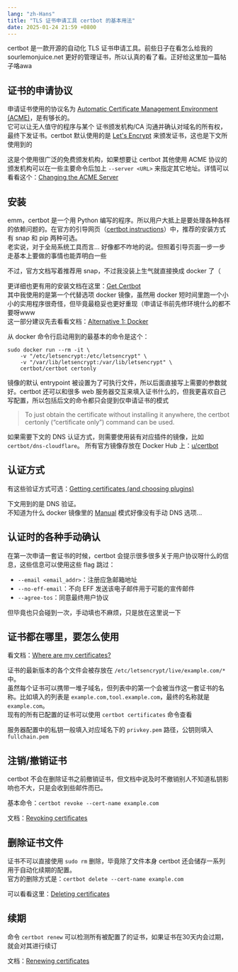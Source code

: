 ```yaml
---
lang: "zh-Hans"
title: "TLS 证书申请工具 certbot 的基本用法"
date: 2025-01-24 21:59 +0800
---
```


certbot 是一款开源的自动化 TLS 证书申请工具。前些日子在看怎么给我的 sourlemonjuice.net 更好的管理证书，所以认真的看了看。正好给这里加一篇帖子咯awa

## 证书的申请协议

申请证书使用的协议名为 [Automatic Certificate Management Environment (ACME)](https://en.wikipedia.org/wiki/Automatic_Certificate_Management_Environment)，是有够长的。\
它可以让无人值守的程序与某个 证书颁发机构/CA 沟通并确认对域名的所有权，最终下发证书。certbot 默认使用的是 [Let's Encrypt](https://letsencrypt.org/) 来颁发证书，这也是下文所使用到的

这是个使用很广泛的免费颁发机构，如果想要让 certbot 其他使用 ACME 协议的颁发机构可以在一些主要命令后加上 `--server <URL>` 来指定其它地址。详情可以看看这个：[Changing the ACME Server](https://eff-certbot.readthedocs.io/en/stable/using.html#changing-the-acme-server)

## 安装

emm，certbot 是一个用 Python 编写的程序。所以用户大抵上是要处理各种各样的依赖问题的。在官方的引导网页（[certbot instructions](https://certbot.eff.org/instructions)）中，推荐的安装方式有 snap 和 pip 两种可选。\
老实说，对于全局系统工具而言... 好像都不咋地的说。但照着引导页面一步一步走基本上要做的事情也能弄明白一些

不过，官方文档写着推荐用 snap，不过我没装上生气就直接换成 docker 了（

更详细也更有用的安装文档在这里：[Get Certbot](https://eff-certbot.readthedocs.io/en/stable/install.html)\
其中我使用的是第一个代替选项 docker 镜像，虽然用 docker 短时间里跑一个小小的实用程序很奇怪，但毕竟最稳妥也更好重现（申请证书前先修环境什么的都不要呀www\
这一部分建议先去看看文档：[Alternative 1: Docker](https://eff-certbot.readthedocs.io/en/stable/install.html#alternative-1-docker)

从 docker 命令行启动用到的最基本的命令是这个：

```shell
sudo docker run --rm -it \
    -v "/etc/letsencrypt:/etc/letsencrypt" \
    -v "/var/lib/letsencrypt:/var/lib/letsencrypt" \
    certbot/certbot certonly
```

镜像的默认 entrypoint 被设置为了可执行文件，所以后面直接写上需要的参数就好。certbot 还可以和很多 web 服务器交互来填入证书什么的，但我更喜欢自己写配置，所以包括后文的命令都只会提到仅申请证书的模式
> To just obtain the certificate without installing it anywhere, the certbot certonly (“certificate only”) command can be used.

如果需要下文的 DNS 认证方式，则需要使用装有对应插件的镜像，比如 `certbot/dns-cloudflare`。
所有官方镜像存放在 Docker Hub 上：[u/certbot](https://hub.docker.com/u/certbot)

## 认证方式

有这些验证方式可选：[Getting certificates (and choosing plugins)](https://eff-certbot.readthedocs.io/en/stable/using.html#getting-certificates-and-choosing-plugins)

下文用到的是 DNS 验证。\
不知道为什么 docker 镜像里的 [Manual](https://eff-certbot.readthedocs.io/en/stable/using.html#manual) 模式好像没有手动 DNS 选项...

## 认证时的各种手动确认

在第一次申请一套证书的时候，certbot 会提示很多很多关于用户协议呀什么的信息，这些信息可以使用这些 flag 跳过：

- `--email <email_addr>`：注册应急邮箱地址
- `--no-eff-email`：不向 EFF 发送该电子邮件用于可能的宣传邮件
- `--agree-tos`：同意最终用户协议

但毕竟也只会碰到一次，手动填也不麻烦，只是放在这里说一下

## 证书都在哪里，要怎么使用

看文档：[Where are my certificates?](https://eff-certbot.readthedocs.io/en/stable/using.html#where-are-my-certificates)

证书的最新版本的各个文件会被存放在 `/etc/letsencrypt/live/example.com/*` 中。\
虽然每个证书可以携带一堆子域名，但列表中的第一个会被当作这一套证书的名称。比如填入的列表是 `example.com,tool.example.com`，最终的名称就是 `example.com`。\
现有的所有已配置的证书可以使用 `certbot certificates` 命令查看

服务器配置中的私钥一般填入对应域名下的 `privkey.pem` 路径，公钥则填入 `fullchain.pem`

## 注销/撤销证书

certbot 不会在删除证书之前撤销证书，但文档中说及时不撤销别人不知道私钥影响也不大，只是会收到些邮件而已。

基本命令：`certbot revoke --cert-name example.com`

文档：[Revoking certificates](https://eff-certbot.readthedocs.io/en/stable/using.html#revoking-certificates)

## 删除证书文件

证书不可以直接使用 `sudo rm` 删除，毕竟除了文件本身 certbot 还会储存一系列用于自动化续期的配置。\
官方的删除方式是：`certbot delete --cert-name example.com`

可以看看这里：[Deleting certificates](https://eff-certbot.readthedocs.io/en/stable/using.html#deleting-certificates)

## 续期

命令 `certbot renew` 可以检测所有被配置了的证书，如果证书在30天内会过期，就会对其进行续订

文档：[Renewing certificates](https://eff-certbot.readthedocs.io/en/stable/using.html#renewing-certificates)
